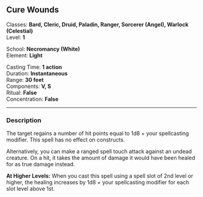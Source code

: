 ## Cure Wounds

Classes: **Bard, Cleric, Druid, Paladin, Ranger, Sorcerer (Angel), Warlock (Celestial)**  
Level: **1**  

School: **Necromancy (White)**  
Element: **Light**  

Casting Time: **1 action**  
Duration: **Instantaneous**  
Range: **30 feet**  
Components: **V, S**  
Ritual: **False**  
Concentration: **False**  

------

### Description

The target regains a number of hit points equal to 1d8 + your spellcasting modifier. This spell has no effect on constructs.

Alternatively, you can make a ranged spell touch attack against an undead creature. On a hit, it takes the amount of damage it would have been healed for as true damage instead.

**At Higher Levels:** When you cast this spell using a spell slot of 2nd level or higher, the healing increases by 1d8 + your spellcasting modifier for each slot level above 1st.